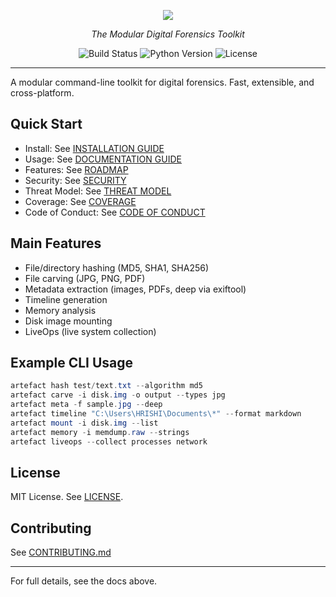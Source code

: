 

<p align="center"><!-- Version and Codename -->
  <img src="https://img.shields.io/badge/version-v0.4.0a-red?style=for-the-badge&label=Artefact" /></p>
  <p align="center"><i>The Modular Digital Forensics Toolkit</i></p>
<p align="center">
  <img src="https://img.shields.io/badge/build-passing-brightgreen?style=flat-square" alt="Build Status"/>
  <img src="https://img.shields.io/badge/python-3.7+-blue?style=flat-square" alt="Python Version"/>
  <img src="https://img.shields.io/badge/license-MIT-yellow?style=flat-square" alt="License"/>
</p>

---



A modular command-line toolkit for digital forensics. Fast, extensible, and cross-platform.

## Quick Start

- Install: See [INSTALLATION GUIDE](docs/installation.md)
- Usage: See [DOCUMENTATION GUIDE](docs/usage.md)
- Features: See [ROADMAP](docs/Roadmap.md)
- Security: See [SECURITY](docs/SECURITY.md)
- Threat Model: See [THREAT MODEL](docs/threat_model.md)
- Coverage: See [COVERAGE](docs/coverage.md)
- Code of Conduct: See [CODE OF CONDUCT](docs/CODE_OF_CONDUCT.md)

## Main Features

- File/directory hashing (MD5, SHA1, SHA256)
- File carving (JPG, PNG, PDF)
- Metadata extraction (images, PDFs, deep via exiftool)
- Timeline generation
- Memory analysis
- Disk image mounting
- LiveOps (live system collection)

## Example CLI Usage

```powershell
artefact hash test/text.txt --algorithm md5
artefact carve -i disk.img -o output --types jpg
artefact meta -f sample.jpg --deep
artefact timeline "C:\Users\HRISHI\Documents\*" --format markdown
artefact mount -i disk.img --list
artefact memory -i memdump.raw --strings
artefact liveops --collect processes network
```

## License

MIT License. See [LICENSE](LICENSE).

## Contributing

See [CONTRIBUTING.md](CONTRIBUTING.md)

---

For full details, see the docs above.
